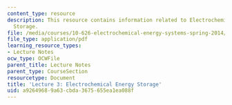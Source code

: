 ```yaml
---
content_type: resource
description: This resource contains information related to Electrochemical Energy
  Storage.
file: /media/courses/10-626-electrochemical-energy-systems-spring-2014/a92649689a63cbda3675655ea1ea088f_MIT10_626S14_Lec3.pdf
file_type: application/pdf
learning_resource_types:
- Lecture Notes
ocw_type: OCWFile
parent_title: Lecture Notes
parent_type: CourseSection
resourcetype: Document
title: 'Lecture 3: Electrochemical Energy Storage'
uid: a9264968-9a63-cbda-3675-655ea1ea088f
---
```

